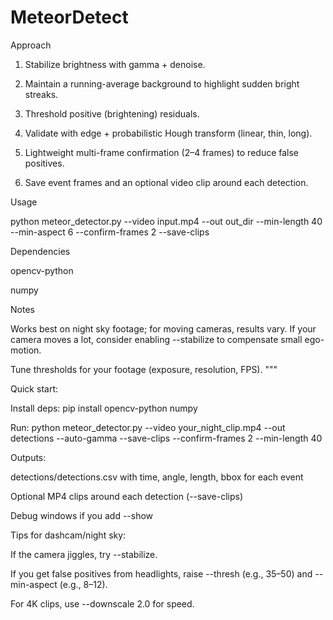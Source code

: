 # MeteorDetect
Approach

1. Stabilize brightness with gamma + denoise.


2. Maintain a running-average background to highlight sudden bright streaks.


3. Threshold positive (brightening) residuals.


4. Validate with edge + probabilistic Hough transform (linear, thin, long).


5. Lightweight multi-frame confirmation (2–4 frames) to reduce false positives.


6. Save event frames and an optional video clip around each detection.



Usage

python meteor_detector.py --video input.mp4 --out out_dir --min-length 40 --min-aspect 6 --confirm-frames 2 --save-clips

Dependencies

opencv-python

numpy


Notes

Works best on night sky footage; for moving cameras, results vary. If your camera moves a lot, consider enabling --stabilize to compensate small ego-motion.

Tune thresholds for your footage (exposure, resolution, FPS). """

Quick start:

Install deps: pip install opencv-python numpy

Run:
python meteor_detector.py --video your_night_clip.mp4 --out detections --auto-gamma --save-clips --confirm-frames 2 --min-length 40

Outputs:

detections/detections.csv with time, angle, length, bbox for each event

Optional MP4 clips around each detection (--save-clips)

Debug windows if you add --show



Tips for dashcam/night sky:

If the camera jiggles, try --stabilize.

If you get false positives from headlights, raise --thresh (e.g., 35–50) and --min-aspect (e.g., 8–12).

For 4K clips, use --downscale 2.0 for speed.
